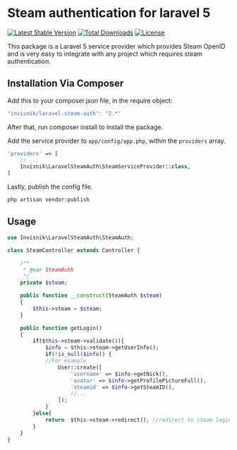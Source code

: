 # Steam authentication for laravel 5
[![Latest Stable Version](https://poser.pugx.org/invisnik/laravel-steam-auth/v/stable.svg)](https://packagist.org/packages/invisnik/laravel-steam-auth) 
[![Total Downloads](https://poser.pugx.org/invisnik/laravel-steam-auth/downloads)](https://packagist.org/packages/invisnik/laravel-steam-auth)
[![License](https://poser.pugx.org/invisnik/laravel-steam-auth/license.svg)](https://packagist.org/packages/invisnik/laravel-steam-auth)

This package is a Laravel 5 service provider which provides Steam OpenID and is very easy to integrate with any project which requires steam authentication.

## Installation Via Composer
Add this to your composer.json file, in the require object:

```javascript
"invisnik/laravel-steam-auth": "2.*"
```

After that, run composer install to install the package.

Add the service provider to `app/config/app.php`, within the `providers` array.

```php
'providers' => [
	// ...
	Invisnik\LaravelSteamAuth\SteamServiceProvider::class,
]
```

Lastly, publish the config file.

```
php artisan vendor:publish
```
## Usage
```php
use Invisnik\LaravelSteamAuth\SteamAuth;

class SteamController extends Controller {

    /**
     * @var SteamAuth
     */
    private $steam;

    public function __construct(SteamAuth $steam)
    {
        $this->steam = $steam;
    }

    public function getLogin()
    {
        if($this->steam->validate()){
            $info = $this->steam->getUserInfo();
            if(!is_null($info)) {
            //For example
                User::create([
                    'username' => $info->getNick(),
                    'avatar' => $info->getProfilePictureFull(),
                    'steamid' => $info->getSteamID(),
                    //...
                ]);
            }
        }else{
            return  $this->steam->redirect(); //redirect to steam login page
        }
    }
}
```
